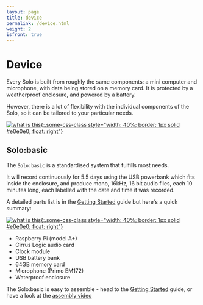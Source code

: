 ```yaml
---
layout: page
title: device
permalink: /device.html
weight: 2
isfront: true
---
```


# Device

Every Solo is built from roughly the same components: a mini computer and
microphone, with data being stored on a memory card. It is protected
by a weatherproof enclosure, and powered by a battery.

However, there is a lot of flexibility with the individual components
of the Solo, so it can be tailored to your particular needs.

[![what is this](/img/solo-boxed.jpg "inside a solo" ){:.some-css-class style="width: 40%; border: 1px solid #e0e0e0; float: right"}](/img/solo-boxed.jpg)

## Solo:basic

The `Solo:basic` is a standardised system that fulfills most needs.

It will record continuously for 5.5 days using the USB powerbank which
fits inside the enclosure, and produce mono, 16kHz, 16 bit audio files,
each 10 minutes long, each labelled with the date and time it was recorded.

A detailed parts list is in the [Getting&nbsp;Started](/documentation/getting-started.html)
guide but here's a quick summary:

[![what is this](/img/solo-naked-powerbank-8x6.jpg "inside a solo" ){:.some-css-class style="width: 40%; border: 1px solid #e0e0e0; float: right"}](/img/solo-naked-powerbank-8x6.jpg)

* Raspberry Pi (model A+) 
* Cirrus Logic audio card
* Clock module
* USB battery bank
* 64GB memory card
* Microphone (Primo EM172)
* Waterproof enclosure

The Solo:basic is easy to assemble - head to the
[Getting&nbsp;Started](/documentation/getting-started.html) guide, or
have a look at the [assembly video](https://youtu.be/2Fq05JlEKjw?t=122)
